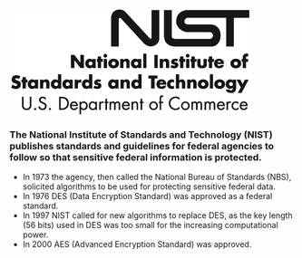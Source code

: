 




![.guides/img/NISTlogo](.guides/img/NISTlogo.PNG)

### The National Institute of Standards and Technology (NIST) publishes standards and guidelines for federal agencies to follow so that sensitive federal information is protected.

- In 1973 the agency, then called the National Bureau of Standards (NBS), solicited algorithms to be used for protecting sensitive federal data.
- In 1976 DES (Data Encryption Standard) was approved as a federal standard.
- In 1997 NIST called for new algorithms to replace DES, as the key length (56 bits) used in DES was too small for the increasing computational power.
- In 2000 AES (Advanced Encryption Standard) was approved.
  